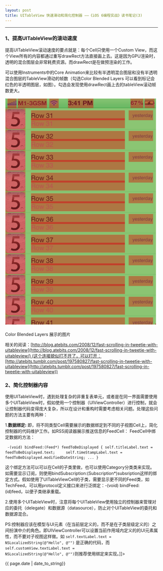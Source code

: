 ```yaml
---
layout: post
title: UITableView 快速滑动和简化控制器 ——《iOS 6编程实战》读书笔记(3)
---
```



***
### 1、提高UITableView的滚动速度


提高UITableView滚动速度的要点就是：每个Cell只使用一个Custom View，而这个View所有的内容都通过重写drawRect方法直接画上去。这是因为GPU渲染时，透明的混合图层会非常耗费资源。而drawRect是在做预渲染的工作。

可以使用Instruments中的Core Animation来比较有半透明混合图层和没有半透明混合图层的TableView滑动的帧数（勾选Color Blended Layers 可以看到标记会红色的半透明图层，如图）。勾选会发现使用drawRect画上去的tableView滚动帧数更大。

![Color Blended Layers 展示的图片](/assets/images/2013-03-31-Should-Use-IB/iphone_render.png)

Color Blended Layers 展示的图片

相关的阅读：[http://blog.atebits.com/2008/12/fast-scrolling-in-tweetie-with-uitableview](http://blog.atebits.com/2008/12/fast-scrolling-in-tweetie-with-uitableview/) (这个连接貌似打不开了，可以打开：[http://atebits.tumblr.com/post/197580827/fast-scrolling-in-tweetie-with-uitableview](http://atebits.tumblr.com/post/197580827/fast-scrolling-in-tweetie-with-uitableview))

### 2、简化控制器内容

使用UITableView时，遇到处理复杂的非重复表单元，或者是在同一界面需要使用多个UITableView时，假如使用一个控制器（UIViewController）进行控制，就会让控制器代码变得庞大复杂，所以在设计和重构时需要考虑相关问题。处理这些问题的方法主要有两种：

1.**数据绑定:** 即，将不同类型Cell需要展示的数据绑定到不同的子视图Cell上，简化控制器的代码维护工作。如RSS阅读器展示推送信息的FeedCell：
FeedCell中绑定数据的方法：

`
-(void) bindFeed:(Feed*) feedToBeDisplayed {
    self.titleLabel.text = feedToBeDisplayed.text;    
    self.timeStampLabel.text = feedToBeDisplayed.modifiedDateString;
    ...
}`  


这个绑定方法可以可以在Cell的子类里做，也可以使用Category分类类来实现。如需要显示订阅，则使用bindSubscription:(Subscription*)subsription这样的绑定方式。假如使用了UITableViewCell的子类，需要显示更不同的Feed类，如TechFeed，可以用protocol定义接口来进行泛绑定：-(void) bindFeed:(id)feed，以便子类继承重载。

2.使用多个UITableView时，注意将每个UITableView使用独立的控制器来管理对应的委托（delegate）和数据源（datasource），防止对个UITableView的委托和数据源混合。

PS:控制器应该在模型与UI元素（在当前层定义的，而不是在子类层级定义的）之间扮演中介的角色。即UIViewController可以设置当前作用域内定义的的UI元素属性，而不要对子视图这样做。如
<code>self.textLabel.text = NSLocalizedString(@"Hello", @"")</code> 是正确的代码，而<code>self.customView.textLabel.text = NSLocalizedString(@"Hello", @"")</code>则推荐使用绑定来实现。]]>
<p>{{ page.date | date_to_string}}</p>
